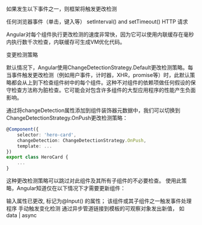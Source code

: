 如果发生以下事件之一，则框架将触发更改检测

任何浏览器事件（单击，键入等）
setInterval() and setTimeout()
HTTP 请求

Angular对每个组件执行更改检测的速度非常快，因为它可以使用内联缓存在毫秒内执行数千次检查，内联缓存可生成VM优化代码。

变更检测策略

默认情况下，Angular使用ChangeDetectionStrategy.Default更改检测策略。每当事件触发更改检测（例如用户事件，计时器，XHR，promise等）时，此默认策略都会从上到下检查组件树中的每个组件。这种不对组件的依赖项做任何假设的保守检查方法称为脏检查。它可能会对包含许多组件的大型应用程序的性能产生负面影响。

通过将changeDetection属性添加到组件装饰器元数据中，我们可以切换到ChangeDetectionStrategy.OnPush更改检测策略：

```ts
@Component({
    selector: 'hero-card',
    changeDetection: ChangeDetectionStrategy.OnPush,
    template: ...
})
export class HeroCard {
    ...
}
```

这种更改检测策略可以跳过对此组件及其所有子组件的不必要检查。
使用此策略，Angular知道仅在以下情况下才需要更新组件：

输入属性已更改, 标记为@Input() 的属性；
该组件或其子组件之一触发事件处理程序
手动触发变化检测
通过异步管道链接到模板的可观察对象发出新值， 如 data | async